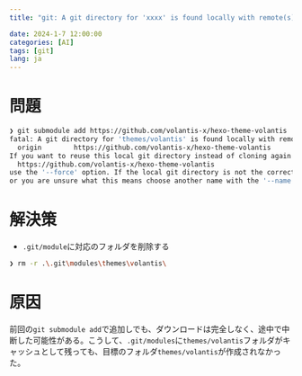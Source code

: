 ```yaml
---
title: "git: A git directory for 'xxxx' is found locally with remote(s)"

date: 2024-1-7 12:00:00
categories: [AI]
tags: [git]
lang: ja
---
```


# 問題

```bash
❯ git submodule add https://github.com/volantis-x/hexo-theme-volantis .\themes\volantis
fatal: A git directory for 'themes/volantis' is found locally with remote(s):
  origin        https://github.com/volantis-x/hexo-theme-volantis
If you want to reuse this local git directory instead of cloning again from
  https://github.com/volantis-x/hexo-theme-volantis
use the '--force' option. If the local git directory is not the correct repo
or you are unsure what this means choose another name with the '--name' option.
```

<!--more-->

# 解決策

- `.git/module`に対応のフォルダを削除する

```bash
❯ rm -r .\.git\modules\themes\volantis\
```

# 原因

前回の`git submodule add`で追加しでも、ダウンロードは完全しなく、途中で中断した可能性がある。こうして、`.git/modules`に`themes/volantis`フォルダがキャッシュとして残っても、目標のフォルダ`themes/volantis`が作成されなかった。
